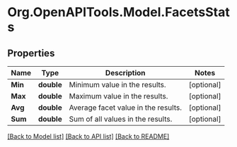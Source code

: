 # Org.OpenAPITools.Model.FacetsStats

## Properties

Name | Type | Description | Notes
------------ | ------------- | ------------- | -------------
**Min** | **double** | Minimum value in the results. | [optional] 
**Max** | **double** | Maximum value in the results. | [optional] 
**Avg** | **double** | Average facet value in the results. | [optional] 
**Sum** | **double** | Sum of all values in the results. | [optional] 

[[Back to Model list]](../README.md#documentation-for-models) [[Back to API list]](../README.md#documentation-for-api-endpoints) [[Back to README]](../README.md)

